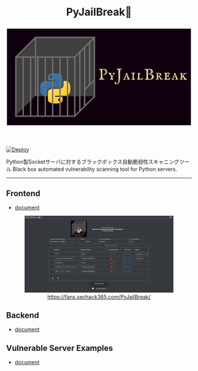 <h1 align="center">
  <p>PyJailBreak👿</p>
  <img src="./assets/logo_readme_title.png" width="500" />
</h1>
<br />

[![Deploy](https://github.com/SecHack365-Fans/PyJailBreak/actions/workflows/gh-pages.yml/badge.svg)](https://github.com/SecHack365-Fans/PyJailBreak/actions/workflows/gh-pages.yml)

Python製Socketサーバに対するブラックボックス自動脆弱性スキャニングツール
Black box automated vulnerability scanning tool for Python servers.

<hr />

## Frontend

* [document](website/README.md)

<div align="center">
  <img src="./assets/demo.png" width="80%" />
</div>
<div align="center">
  <a href="https://fans.sechack365.com/PyJailBreak/">https://fans.sechack365.com/PyJailBreak/</a>
</div>

## Backend

* [document](api/README.md)

## Vulnerable Server Examples

* [document](api/README.md)

